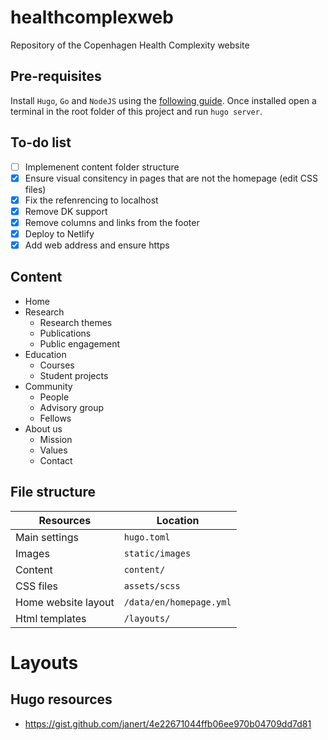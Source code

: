 # healthcomplexweb
Repository of the Copenhagen Health Complexity website

## Pre-requisites

Install `Hugo`, `Go` and `NodeJS` using the [following guide](https://docs.gethugothemes.com/educenter/installation/).
Once installed open a terminal in the root folder of this project and run `hugo server`.

## To-do list

- [ ] Implemenent content folder structure
- [X] Ensure visual consitency in pages that are not the homepage (edit CSS files)
- [X] Fix the refenrencing to localhost
- [X] Remove DK support
- [X] Remove columns and links from the footer
- [X] Deploy to Netlify
- [x] Add web address and ensure https

## Content

- Home
- Research
  - Research themes
  - Publications
  - Public engagement
- Education
  - Courses
  - Student projects
- Community
  - People
  - Advisory group
  - Fellows
- About us
  - Mission
  - Values
  - Contact


## File structure

| Resources | Location |
| --- | ----------- |
| Main settings | `hugo.toml` |
|Images | `static/images` |
|Content | `content/` | 
|CSS files | `assets/scss` | 
|Home website layout | `/data/en/homepage.yml` |
|Html templates | `/layouts/` |

# Layouts


## Hugo resources

- https://gist.github.com/janert/4e22671044ffb06ee970b04709dd7d81
